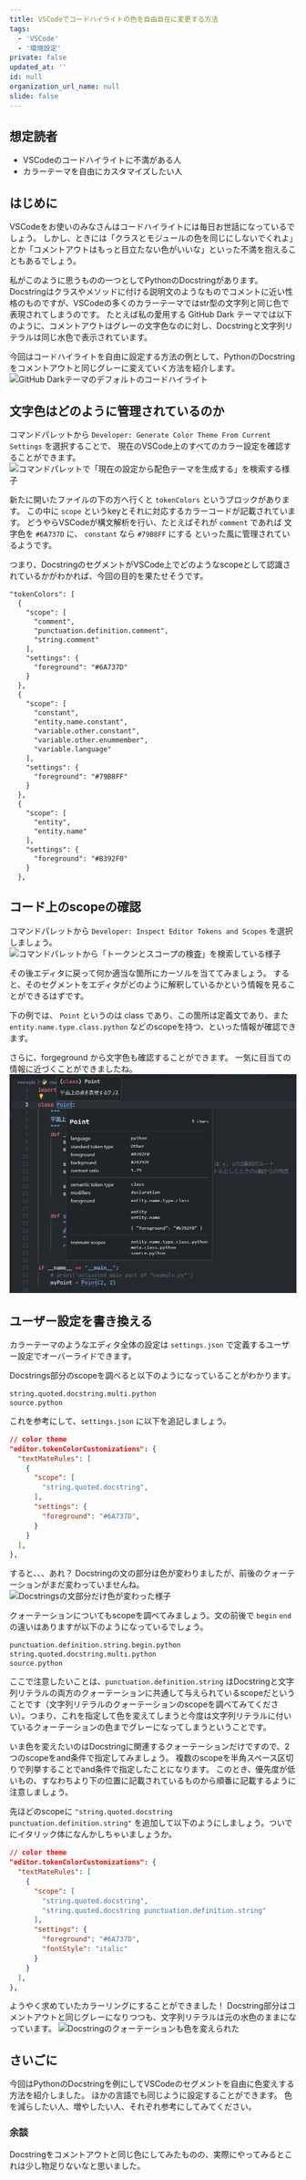 ```yaml
---
title: VSCodeでコードハイライトの色を自由自在に変更する方法
tags:
  - 'VSCode'
  - '環境設定'
private: false
updated_at: ''
id: null
organization_url_name: null
slide: false
---
```

## 想定読者
- VSCodeのコードハイライトに不満がある人
- カラーテーマを自由にカスタマイズしたい人

## はじめに
VSCodeをお使いのみなさんはコードハイライトには毎日お世話になっているでしょう。
しかし、ときには「クラスとモジュールの色を同じにしないでくれよ」とか「コメントアウトはもっと目立たない色がいいな」といった不満を抱えることもあるでしょう。

私がこのように思うものの一つとしてPythonのDocstringがあります。
Docstringはクラスやメソッドに付ける説明文のようなものでコメントに近い性格のものですが、VSCodeの多くのカラーテーマではstr型の文字列と同じ色で表現されてしまうのです。
たとえば私の愛用する GitHub Dark テーマでは以下のように、コメントアウトはグレーの文字色なのに対し、Docstringと文字列リテラルは同じ水色で表示されています。

今回はコードハイライトを自由に設定する方法の例として、PythonのDocstringをコメントアウトと同じグレーに変えていく方法を紹介します。
![GitHub Darkテーマのデフォルトのコードハイライト](https://qiita-image-store.s3.ap-northeast-1.amazonaws.com/0/3557028/6c4a7f7b-c5c3-7421-5e58-1a2666d9745d.png)


## 文字色はどのように管理されているのか
コマンドパレットから `Developer: Generate Color Theme From Current Settings` を選択することで、
現在のVSCode上のすべてのカラー設定を確認することができます。
![コマンドパレットで「現在の設定から配色テーマを生成する」を検索する様子](https://qiita-image-store.s3.ap-northeast-1.amazonaws.com/0/3557028/cbc0a4b7-fa86-6fd0-2682-60fc14ccac0f.png)

新たに開いたファイルの下の方へ行くと `tokenColors` というブロックがあります。
この中に `scope` というkeyとそれに対応するカラーコードが記載されています。
どうやらVSCodeが構文解析を行い、たとえばそれが `comment` であれば 文字色を `#6A737D` に、 `constant` なら `#79B8FF` にする
といった風に管理されているようです。

つまり、DocstringのセグメントがVSCode上でどのようなscopeとして認識されているかがわかれば、今回の目的を果たせそうです。

```json: current theme
"tokenColors": [
  {
  	"scope": [
      "comment",
      "punctuation.definition.comment",
      "string.comment"
  	],
  	"settings": {
      "foreground": "#6A737D"
  	}
  },
  {
  	"scope": [
      "constant",
      "entity.name.constant",
      "variable.other.constant",
      "variable.other.enummember",
      "variable.language"
  	],
  	"settings": {
      "foreground": "#79B8FF"
  	}
  },
  {
  	"scope": [
      "entity",
      "entity.name"
  	],
  	"settings": {
      "foreground": "#B392F0"
  	}
  },
```


## コード上のscopeの確認
コマンドパレットから `Developer: Inspect Editor Tokens and Scopes` を選択しましょう。
![コマンドパレットから「トークンとスコープの検査」を検索している様子](https://qiita-image-store.s3.ap-northeast-1.amazonaws.com/0/3557028/4ce4bed3-1e3d-138e-116e-819a58f03655.png)

その後エディタに戻って何か適当な箇所にカーソルを当ててみましょう。
すると、そのセグメントをエディタがどのように解釈しているかという情報を見ることができるはずです。

下の例では、 `Point` というのは class であり、この箇所は定義文であり、また `entity.name.type.class.python` などのscopeを持つ、といった情報が確認できます。

さらに、forgeground から文字色も確認することができます。
一気に目当ての情報に近づくことができましたね。
![エディタ上でTokenやScopeを確認する様子](./images/HowToCustomizeDocstringFontColorInVscode/EditorTokensAndScopes.png)


## ユーザー設定を書き換える
カラーテーマのようなエディタ全体の設定は `settings.json` で定義するユーザー設定でオーバーライドできます。

Docstrings部分のscopeを調べると以下のようになっていることがわかります。
```text:Docstringsのscope
string.quoted.docstring.multi.python
source.python
```
これを参考にして、`settings.json` に以下を追記しましょう。

```json:settings.json
// color theme
"editor.tokenColorCustomizations": {
  "textMateRules": [
    {
      "scope": [
        "string.quoted.docstring",
      ],
      "settings": {
        "foreground": "#6A737D",
      }
    }
  ],
},
```
すると、、、あれ？
Docstringの文の部分は色が変わりましたが、前後のクォーテーションがまだ変わっていませんね。
![Docstringsの文部分だけ色が変わった様子](https://qiita-image-store.s3.ap-northeast-1.amazonaws.com/0/3557028/5be5752b-9388-b25c-4690-62963dc733c5.png)

クォーテーションについてもscopeを調べてみましょう。文の前後で `begin` `end` の違いはありますが以下のようになっているでしょう。
```text:Docstringの前クォーテーションのscope
punctuation.definition.string.begin.python
string.quoted.docstring.multi.python
source.python
```

ここで注意したいことは、`punctuation.definition.string` はDocstringと文字列リテラルの両方のクォーテーションに共通して与えられているscopeだということです（文字列リテラルのクォーテーションのscopeを調べてみてください）。つまり、これを指定して色を変えてしまうと今度は文字列リテラルに付いているクォーテーションの色までグレーになってしまうということです。

いま色を変えたいのはDocstringに関連するクォーテーションだけですので、2つのscopeをand条件で指定してみましょう。
複数のscopeを半角スペース区切りで列挙することでand条件で指定したことになります。
このとき、優先度が低いもの、すなわちより下の位置に記載されているものから順番に記載するように注意しましょう。

先ほどのscopeに `"string.quoted.docstring punctuation.definition.string"` を追加して以下のようにしましょう。ついでにイタリック体になんかしちゃいましょうか。
```json:settings.json
// color theme
"editor.tokenColorCustomizations": {
  "textMateRules": [
    {
      "scope": [
        "string.quoted.docstring",
        "string.quoted.docstring punctuation.definition.string"
      ],
      "settings": {
        "foreground": "#6A737D",
        "fontStyle": "italic"
      }
    }
  ],
},
```

ようやく求めていたカラーリングにすることができました！
Docstring部分はコメントアウトと同じグレーになりつつも、文字列リテラルは元の水色のままになっています。
![Docstringのクォーテーションも色を変えられた](https://qiita-image-store.s3.ap-northeast-1.amazonaws.com/0/3557028/715dba13-2c06-48ce-e8dc-472eb12ab21d.png)

## さいごに
今回はPythonのDocstringを例にしてVSCodeのセグメントを自由に色変えする方法を紹介しました。
ほかの言語でも同じように設定することができます。
色を減らしたい人、増やしたい人、それぞれ参考にしてみてください。

### 余談
Docstringをコメントアウトと同じ色にしてみたものの、実際にやってみるとこれは少し物足りないなと思いました。
